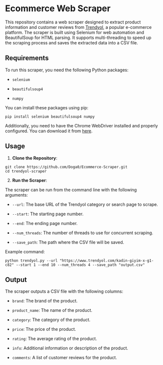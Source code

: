 # Ecommerce Web Scraper

This repository contains a web scraper designed to extract product information and customer reviews from [Trendyol](https://www.trendyol.com/), a popular e-commerce platform. The scraper is built using Selenium for web automation and BeautifulSoup for HTML parsing. It supports multi-threading to speed up the scraping process and saves the extracted data into a CSV file.

## Requirements

To run this scraper, you need the following Python packages:

-   `selenium`
    
-   `beautifulsoup4`
    
-   `numpy`

You can install these packages using pip:

    pip install selenium beautifulsoup4 numpy

Additionally, you need to have the Chrome WebDriver installed and properly configured. You can download it from [here](https://sites.google.com/chromium.org/driver/).

## Usage

1.  **Clone the Repository**:
``` 
git clone https://github.com/Doga0/Ecommerce-Scraper.git
cd trendyol-scraper
```	
    
2. **Run the Scraper**:

The scraper can be run from the command line with the following arguments:

-   `--url`: The base URL of the Trendyol category or search page to scrape.
    
-   `--start`: The starting page number.
    
-   `--end`: The ending page number.
    
-   `--num_threads`: The number of threads to use for concurrent scraping.
    
-   `--save_path`: The path where the CSV file will be saved.

Example command:

    python trendyol.py --url "https://www.trendyol.com/kadin-giyim-x-g1-c82" --start 1 --end 10 --num_threads 4 --save_path "output.csv"

## Output

The scraper outputs a CSV file with the following columns:

-   `brand`: The brand of the product.
    
-   `product_name`: The name of the product.
    
-   `category`: The category of the product.
    
-   `price`: The price of the product.
    
-   `rating`: The average rating of the product.
    
-   `info`: Additional information or description of the product.
    
-   `comments`: A list of customer reviews for the product.